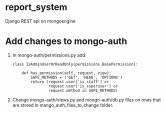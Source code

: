 # report_system
Django REST api on mongoengine


# Add changes to mongo-auth

1. In mongo-auth/permissions.py add:

       class IsAdminUserOrReadOnly(permissions.BasePermission):
    
           def has_permission(self, request, view):
               SAFE_METHODS = ('GET', 'HEAD', 'OPTIONS')
               return (request.user['is_staff'] or
                       request.user['is_superuser'] or
                       request.method in SAFE_METHODS)
                     
2. Change mongo-auth/views.py and mongo-auth/db.py files on ones that are stored in mango_auth_files_to_change folder.
